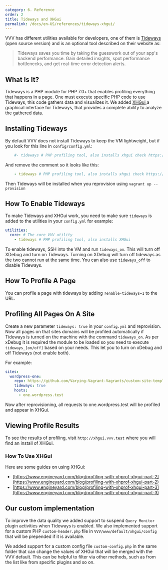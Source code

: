 ```yaml
---
category: 6. Reference
order: 2
title: Tideways and XHGui
permalink: /docs/en-US/references/tideways-xhgui/
---
```


VVV has different utilities available for developers, one of them is [Tideways](https://github.com/tideways/php-xhprof-extension) (open source version) and is an optional tool described on their website as:

> Tideways saves you time by taking the guesswork out of your app's backend performance. Gain detailed insights, spot performance bottlenecks, and get real-time error detection alerts.

## What Is It?

Tideways is a PHP module for PHP 7.0+ that enables profiling everything that happens in a page.
One must execute specific PHP code to use Tideways, this code gathers data and visualizes it.
We added [XHGui](https://github.com/perftools/xhgui),a graphical interface for Tideways, that provides a complete ability to analyze the gathered data.

## Installing Tideways

By default VVV does not install Tideways to keep the VM lightweight, but if you look for this line in `config/config.yml`:

```yml
    #- tideways # PHP profiling tool, also installs xhgui check https://varyingvagrantvagrants.org/docs/en-US/references/tideways-xhgui/
```

And remove the comment so it looks like this:

```yml
    - tideways # PHP profiling tool, also installs xhgui check https://varyingvagrantvagrants.org/docs/en-US/references/tideways-xhgui/
```

Then Tideways will be installed when you reprovision using `vagrant up --provision`

## How To Enable Tideways

To make Tideways and XHGui work, you need to make sure `tideways` is added to the utilities in your `config.yml` for example:

```yaml
utilities:
  core: # The core VVV utility
    - tideways # PHP profiling tool, also installs XHGui
```

To enable tideways, SSH into the VM and run `tideways_on`. This will turn off XDebug and turn on Tideways. Turning on XDebug will turn off tideways as the two cannot run at the same time. You can also use `tideways_off` to disable Tideways.

## How To Profile A Page

You can profile a page with tideways by adding `?enable-tideways=1` to the URL.

## Profiling All Pages On A Site

Create a new parameter `tideways: true` in your `config.yml` and reprovision. Now all pages on that sites domains will be profiled automatically if Tideways is turned on the machine with the command `tideways_on`.
As per xDebug it is required the module to be loaded so you need to execute `tideways_[on/off]` based on your needs. This let you to turn on xDebug and off Tideways (not enable both).

For example:

```yaml
sites:
  wordpress-one:
    repo: https://github.com/Varying-Vagrant-Vagrants/custom-site-template.git
    tideways: true
    hosts:
      - one.wordpress.test
```

Now after reprovisioning, all requests to one.wordpress.test will be profiled and appear in XHGui.

## Viewing Profile Results

To see the results of profiling, visit `http://xhgui.vvv.test` where you will find an install of XHGui.

### How To Use XHGui

Here are some guides on using XHGui:

  * [https://www.engineyard.com/blog/profiling-with-xhprof-xhgui-part-2](https://www.engineyard.com/blog/profiling-with-xhprof-xhgui-part-2)
  * [https://www.engineyard.com/blog/profiling-with-xhprof-xhgui-part-3](https://www.engineyard.com/blog/profiling-with-xhprof-xhgui-part-3)


## Our custom implementation

To improve the data quality we added support to suspend `Query Monitor` plugin activities when Tideways is enabled.
We also implemented support for a custom PHP `custom-header.php` file in `VVV/www/default/xhgui/config` that will be prepended if it is available.

We added support for a custom config file `custom-config.php` in the same folder that can change the values of XHGui that will be merged with the VVV default. This can be helpful to filter via other methods, such as from the list like from specific plugins and so on.

